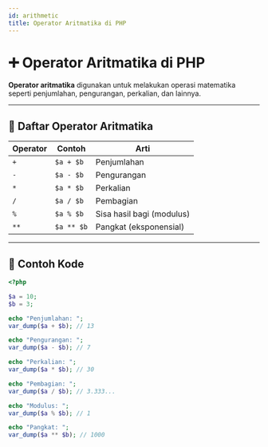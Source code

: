 ```yaml
---
id: arithmetic
title: Operator Aritmatika di PHP
---
```


# ➕ Operator Aritmatika di PHP

**Operator aritmatika** digunakan untuk melakukan operasi matematika seperti penjumlahan, pengurangan, perkalian, dan lainnya.

---

## 🧠 Daftar Operator Aritmatika

| Operator | Contoh        | Arti                      |
|----------|---------------|---------------------------|
| `+`      | `$a + $b`     | Penjumlahan               |
| `-`      | `$a - $b`     | Pengurangan               |
| `*`      | `$a * $b`     | Perkalian                 |
| `/`      | `$a / $b`     | Pembagian                 |
| `%`      | `$a % $b`     | Sisa hasil bagi (modulus) |
| `**`     | `$a ** $b`    | Pangkat (eksponensial)    |

---

## 📄 Contoh Kode

```php
<?php

$a = 10;
$b = 3;

echo "Penjumlahan: ";
var_dump($a + $b); // 13

echo "Pengurangan: ";
var_dump($a - $b); // 7

echo "Perkalian: ";
var_dump($a * $b); // 30

echo "Pembagian: ";
var_dump($a / $b); // 3.333...

echo "Modulus: ";
var_dump($a % $b); // 1

echo "Pangkat: ";
var_dump($a ** $b); // 1000
